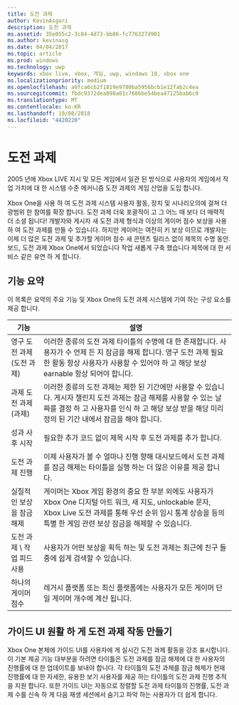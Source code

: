 ```yaml
---
title: 도전 과제
author: KevinAsgari
description: 도전 과제
ms.assetid: 35e055c2-3c84-4d73-bb86-fc776327d901
ms.author: kevinasg
ms.date: 04/04/2017
ms.topic: article
ms.prod: windows
ms.technology: uwp
keywords: xbox live, xbox, 게임, uwp, windows 10, xbox one
ms.localizationpriority: medium
ms.openlocfilehash: a0fca6cb2f1819e9780ba5956bcb1e12fab2c4ea
ms.sourcegitcommit: fbdc9372dea898a01c7686be54bea47125bab6c0
ms.translationtype: MT
ms.contentlocale: ko-KR
ms.lasthandoff: 10/08/2018
ms.locfileid: "4420220"
---
```

# <a name="achievements"></a>도전 과제

2005 년에 Xbox LIVE 지시 및 모든 게임에서 일관 된 방식으로 사용자의 게임에서 작업 가치에 대 한 시스템 수준 메커니즘 도전 과제의 게임 산업을 도입 합니다.

Xbox One을 사용 하 여 도전 과제 시스템 사용자 활동, 장치 및 시나리오의에 걸쳐 더 광범위 한 참여를 확장 합니다. 도전 과제 더욱 포괄적이 고 그 어느 때 보다 더 매력적 더 소셜 됩니다! 개발자와 게시자 새 도전 과제 형식과 이상의 게이머 점수 보상을 사용 하 여 도전 과제를 만들 수 있습니다. 하지만 게이머는 여전히 키 보상 이므로 개발자는 이제 더 많은 도전 과제 및 추가할 게이머 점수 새 콘텐츠 릴리스 없이 제목의 수명 동안. 보드, 도전 과제 Xbox One에서 되었습니다 작업 새롭게 구축 했습니다 제목에 대 한 서비스 같은 유연 하 게 합니다.

## <a name="feature-summary"></a>기능 요약 ##
이 목록은 요약의 주요 기능 및 Xbox One의 도전 과제 시스템에 기여 하는 구성 요소를 제공 합니다.

기능 | 설명
--- | ---
영구 도전 과제 (도전 과제) | 이러한 종류의 도전 과제 타이틀의 수명에 대 한 존재합니다. 사용자가 수 언제 든 지 잠금을 해제 합니다. 영구 도전 과제 필요한 활동 항상 사용자가 사용할 수 있어야 하 고 해당 보상 earnable 항상 되어야 합니다.
과제 도전 과제 (과제) | 이러한 종류의 도전 과제는 제한 된 기간에만 사용할 수 있습니다. 게시자 챌린지 도전 과제는 잠금 해제를 사용할 수 있는 날짜를 결정 하 고 사용자를 인식 하 고 해당 보상 받을 해당 미리 정의 된 기간 내에서 잠금을 해야 합니다.
성과 사후 시작 | 필요한 추가 코드 없이 제목 시작 후 도전 과제를 추가 합니다.
도전 과제 진행 | 이제 사용자가 볼 수 얼마나 진행 향해 대시보드에서 도전 과제를 잠금 해제는 타이틀을 실행 하는 더 많은 이유를 제공 합니다.
실질적인 보상을 잠금 해제 | 게이머는 Xbox 게임 환경의 중요 한 부분 외에도 사용자가 Xbox One 디지털 아트 워크, 새 지도, unlockable 문자, Xbox Live 도전 과제를 통해 우선 순위 임시 통계 상승을 등의 특별 한 게임 관련 보상 잠금을 해제할 수 있습니다.
도전 과제 \ 작업 피드 사용 | 사용자가 어떤 보상을 획득 하는 및 도전 과제는 최근에 친구 들 중에 쉽게 검색할 수 있습니다.
하나의 게이머 점수 | 레거시 플랫폼 또는 최신 플랫폼에는 사용자가 모든 게이머 단일 게이머 개수에 계산 됩니다.

## <a name="making-achievements-work-well-with-the-guide-ui"></a>가이드 UI 원활 하 게 도전 과제 작동 만들기 ##
Xbox One 본체에 가이드 UI를 사용자에 게 실시간 도전 과제 활동을 강조 표시합니다. 이 기본 제공 기능 대부분을 하려면 타이틀은 도전 과제를 잠금 해제에 대 한 사용자의 진행률에 대 한 업데이트를 보내야 합니다. 각 타이틀의 도전 과제를 잠금 해제가 현재 진행률에 대 한 자세한, 유용한 보기 사용자를 제공 하는 타이틀의 도전 과제 진행 추적을 지원 합니다. 또한 가이드 UI는 자동으로 정렬할 도전 과제 타이틀의 진행률, 도전 과제 수를 신속 하 게 다음 재생 세션에서 숨기고 파악 하는 사용자가 더 쉽게 합니다.
